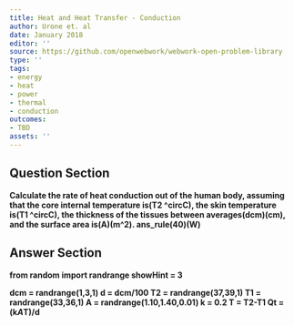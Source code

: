 ```yaml
---
title: Heat and Heat Transfer - Conduction
author: Urone et. al
date: January 2018
editor: ''
source: https://github.com/openwebwork/webwork-open-problem-library
type: ''
tags:
- energy
- heat
- power
- thermal
- conduction
outcomes:
- TBD
assets: ''
---
```


## Question Section 

<b>
Calculate the rate of heat conduction out of the human body, assuming that the core internal temperature is(T2 ^circC), the skin temperature is(T1 ^circC), the thickness of the tissues between averages(dcm)(cm), and the surface area is(A)(m^2).
ans_rule(40)(W)


## Answer Section

from random import randrange
showHint = 3

dcm = randrange(1,3,1)
d = dcm/100
T2 = randrange(37,39,1)
T1 = randrange(33,36,1)
A = randrange(1.10,1.40,0.01)
k = 0.2
T = T2-T1
Qt = (k*A*T)/d